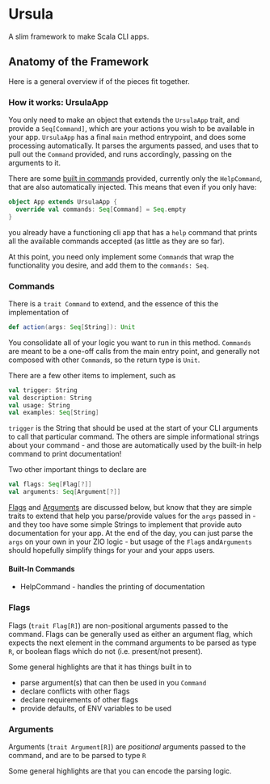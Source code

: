 # Ursula

A slim framework to make Scala CLI apps.

## Anatomy of the Framework

Here is a general overview if of the pieces fit together.

### How it works: UrsulaApp

You only need to make an object that extends the `UrsulaApp` trait, and provide
a `Seq[Command]`, which are your actions you wish to be available in your
app. `UrsulaApp` has a final `main` method entrypoint, and does some processing automatically.
It parses the arguments passed, and uses that to pull out the `Command` provided, and runs
accordingly, passing on the arguments to it.

There are some [built in commands](#built-in-commands) provided, currently only the
`HelpCommand`, that are also automatically injected. This
means that even if you only have:

```scala
object App extends UrsulaApp {
  override val commands: Seq[Command] = Seq.empty
}
```

you already have a functioning cli app that has a `help` command that prints all
the available commands accepted (as little as they are so far).

At this point, you need only implement some `Command`s that wrap the
functionality you desire, and add them to the `commands: Seq`.

### Commands

There is a `trait Command` to extend, and the essence of this the
implementation of

```scala
def action(args: Seq[String]): Unit
```

You consolidate all of your logic you want to run in this method.
`Commands` are meant to be a one-off calls from the main entry point,
and generally not composed with other `Command`s, so the return type is `Unit`.

There are a few other items to implement, such as

```scala
val trigger: String
val description: String
val usage: String
val examples: Seq[String]
```

`trigger` is the String that should be used at the start of your CLI arguments
to call that particular command. The others are simple informational strings
about your command - and those are automatically used by the built-in help
command to print documentation!

Two other important things to declare are

```scala
val flags: Seq[Flag[?]]
val arguments: Seq[Argument[?]]
```

[Flags](#flags) and [Arguments](#arguments) are discussed below, but know that
they are simple traits to extend that help you parse/provide values for the
`args` passed in - and they too have some simple Strings to implement that
provide auto documentation for your app. At the end of the day, you can just
parse the `args` on your own in your ZIO logic - but usage of the `Flag`s
and`Arguments` should hopefully simplify things for your and your apps users.

#### Built-In Commands

- HelpCommand - handles the printing of documentation

### Flags

Flags (`trait Flag[R]`) are non-positional arguments passed to the command.
Flags can be generally used as either an argument flag, which expects the next
element in the command arguments to be parsed as type `R`, or boolean flags
which do not (i.e. present/not present).

Some general highlights are that it has things built in to

- parse argument(s) that can then be used in you `Command`
- declare conflicts with other flags
- declare requirements of other flags
- provide defaults, of ENV variables to be used

### Arguments

Arguments (`trait Argument[R]`) are _positional_ arguments passed to the
command, and are to be parsed to type `R`

Some general highlights are that you can encode the parsing logic.
